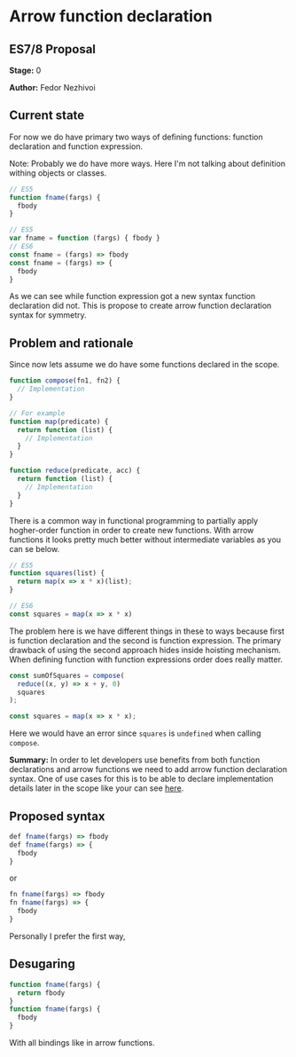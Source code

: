 # Arrow function declaration

## ES7/8 Proposal

**Stage:** 0

**Author:** Fedor Nezhivoi

## Current state

For now we do have primary two ways of defining functions: function declaration and function expression.

Note: Probably we do have more ways. Here I'm not talking about definition withing objects or classes.

```js
// ES5
function fname(fargs) {
  fbody
}

// ES5
var fname = function (fargs) { fbody }
// ES6
const fname = (fargs) => fbody
const fname = (fargs) => {
  fbody
}
```

As we can see while function expression got a new syntax function declaration did not.
This is propose to create arrow function declaration syntax for symmetry.

## Problem and rationale

Since now lets assume we do have some functions declared in the scope.

```js
function compose(fn1, fn2) {
  // Implementation
}

// For example
function map(predicate) {
  return function (list) {
    // Implementation
  }
}

function reduce(predicate, acc) {
  return function (list) {
    // Implementation
  }
}
```

There is a common way in functional programming to partially apply hogher-order function in order to create new functions.
With arrow functions it looks pretty much better without intermediate variables as you can se below.

```js
// ES5
function squares(list) {
  return map(x => x * x)(list);
}

// ES6
const squares = map(x => x * x)
```

The problem here is we have different things in these to ways because first is function declaration and the second is function expression. The primary drawback of using the second approach hides inside hoisting mechanism. When defining function with function expressions order does really matter.

```js
const sumOfSquares = compose(
  reduce((x, y) => x + y, 0)
  squares
);

const squares = map(x => x * x);
```

Here we would have an error since `squares` is `undefined` when calling `compose`.

**Summary:** In order to let developers use benefits from both function declarations and arrow functions we need to add arrow function declaration syntax. One of use cases for this is to be able to declare implementation details later in the scope like your can see [here](https://github.com/graphql/graphql-js/blob/master/src/execution/execute.js).

## Proposed syntax

```js
def fname(fargs) => fbody
def fname(fargs) => {
  fbody
}
```
or
```js
fn fname(fargs) => fbody
fn fname(fargs) => {
  fbody
}
```
Personally I prefer the first way,

## Desugaring

```js
function fname(fargs) {
  return fbody
}
function fname(fargs) {
  fbody
}
```
With all bindings like in arrow functions.
